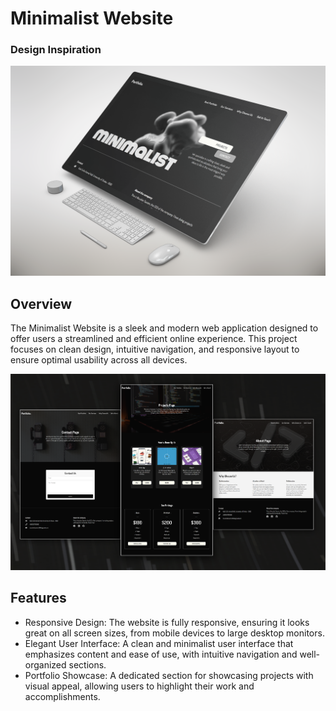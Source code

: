 <h1>Minimalist Website</h1>
<h3 href="https://dribbble.com/shots/23852527-3M-3D-Designer-Portfolio-Landing-Page-Website">Design Inspiration</h3>
<p align="center">
  <img src="https://github.com/NoushinTasnim/Minimalist-Website/blob/main/src/ss/OJK92B1.png" alt="App Screenshot" width="1000" />
</p>
<h2>Overview</h2>
<p>The Minimalist Website is a sleek and modern web application designed to offer users a streamlined and efficient online experience. This project focuses on clean design, intuitive navigation, and responsive layout to ensure optimal usability across all devices.</p>
<p align="center">
  <img src="https://github.com/NoushinTasnim/Minimalist-Website/blob/main/src/ss/Artboard%201.png" alt="App Screenshot" width="1000" />
</p>
<h2>Features</h2>
<ul>
        <li>Responsive Design: The website is fully responsive, ensuring it looks great on all screen sizes, from mobile devices to large desktop monitors.</li>
        <li>Elegant User Interface: A clean and minimalist user interface that emphasizes content and ease of use, with intuitive navigation and well-organized sections.</li>
        <li>Portfolio Showcase: A dedicated section for showcasing projects with visual appeal, allowing users to highlight their work and accomplishments.</li>
 </ul>
